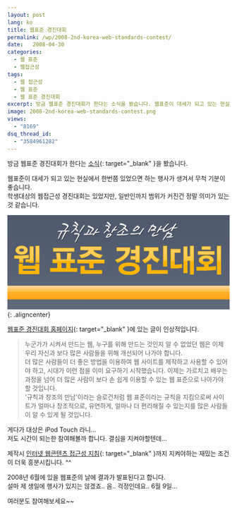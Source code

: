 ```yaml
---
layout: post
lang: ko
title: 웹표준 경진대회
permalink: /wp/2008-2nd-korea-web-standards-contest/
date:   2008-04-30
categories:
  - 웹 표준
  - 웹접근성
tags:
  - 웹 접근성
  - 웹 표준
  - 웹 표준 경진대회
excerpt: 방금 웹표준 경진대회가 한다는 소식을 봤습니다. 웹표준이 대세가 되고 있는 현실에서 한번쯤 있었으면 하는 행사가 생겨서 무척 기분이 좋습니다. 학생대상의 웹접근성 경진대회는 있었지만, 일반인까지 범위가 커진건 정말 의미가 있는 것 같습니다. 웹표준 경진대회 홈페이지에 있는 글이 인상적입니다. 누군가가 시켜서 만드는 웹, 누구를 위해 만드는 것인지 알 수 없었던 웹은 이제 우리 자신과 보다 많은 사람들을 위해 개선되어 나가야 합니다. 더 많은 사람들이 더 좋은 방법을 이용하여 웹 사이트를 제작하고 사용할 수 있어야 하고, 시대가 이런 점을 이미 요구하기 시작했습니다. 이제는 가르치고 배우는 과정을 넘어 더 많은 사람이 보다 손 쉽게 이용할 수 있는 [...]
image: 2008-2nd-korea-web-standards-contest.png
views:
  - "8169"
dsq_thread_id:
  - "3584961282"
---
```


방금 웹표준 경진대회가 한다는 [소식](//ilmol.com/wp/2008/04/30/396/){: target="_blank" }을 봤습니다.
  
웹표준이 대세가 되고 있는 현실에서 한번쯤 있었으면 하는 행사가 생겨서 무척 기분이 좋습니다.  
학생대상의 웹접근성 경진대회는 있었지만, 일반인까지 범위가 커진건 정말 의미가 있는 것 같습니다.

![웹표준 경진대회](/assets/img/2008/award1.png){: .aligncenter}

[웹표준 경진대회 홈페이지](//award.standardmag.org){: target="_blank" }에 있는 글이 인상적입니다.

> 누군가가 시켜서 만드는 웹, 누구를 위해 만드는 것인지 알 수 없었던 웹은 이제 우리 자신과 보다 많은 사람들을 위해 개선되어 나가야 합니다.   
> 더 많은 사람들이 더 좋은 방법을 이용하여 웹 사이트를 제작하고 사용할 수 있어야 하고, 시대가 이런 점을 이미 요구하기 시작했습니다. 이제는 가르치고 배우는 과정을 넘어 더 많은 사람이 보다 손 쉽게 이용할 수 있는 웹 표준으로 나아가야 할 것입니다.   
> '규칙과 창조의 만남'이라는 슬로건처럼 웹 표준이라는 규칙을 지킴으로써 사이트가 얼마나 창조적으로, 유연하게, 얼마나 더 편리해질 수 있는지를 많은 사람들이 알 수 있게 될 것입니다.

게다가 대상은 iPod Touch 라니...  
저도 시간이 되는한 참여해볼까 합니다. 결심을 지켜야할텐데...
  
제작시 [인터넷 웹콘텐츠 접근성 지침](//www.iabf.or.kr/Guide/Kwcag.asp){: target="_blank" }까지 지켜야하는 재밌는 조건이 더욱 흥분시킵니다. ^^

2008년 6월에 있을 웹표준의 날에 결과가 발표된다고 합니다.  
설마 제 생일에 행사가 있지는 않겠죠.. 음.. 걱정인데요.. 6월 9일...

여러분도 참여해보세요~~
